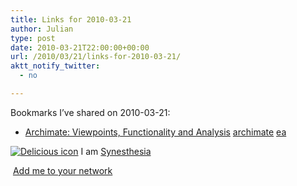 ```yaml
---
title: Links for 2010-03-21
author: Julian
type: post
date: 2010-03-21T22:00:00+00:00
url: /2010/03/21/links-for-2010-03-21/
aktt_notify_twitter:
  - no

---
```

Bookmarks I&#8217;ve shared on 2010-03-21:

  * [Archimate: Viewpoints, Functionality and Analysis][1] 
    [archimate][2] [ea][3] </li> </ul> 
    
    <p class="deliciouslink">
      <a href="http://del.icio.us/synesthesia" title="See all my bookmarks on del.icio.us"><img src="https://www.synesthesia.co.uk/images/deliciousicon.jpg" alt="Delicious icon" /></a>&nbsp;I am <a href="http://del.icio.us/synesthesia" title="See all my bookmarks on del.icio.us">Synesthesia</a>
    </p>
    
    <p class="deliciouslink">
      <a href="http://del.icio.us/network?add=synesthesia" title="Add me to your del.icio.us network"><img src="https://www.synesthesia.co.uk/images/add.gif" alt="" /></a>&nbsp;<a href="http://del.icio.us/network?add=synesthesia" title="Add me to your del.icio.us network">Add me to your network</a>
    </p>

 [1]: https://doc.novay.nl/dsweb/Get/Document-35434
 [2]: http://delicious.com/synesthesia/archimate
 [3]: http://delicious.com/synesthesia/ea
